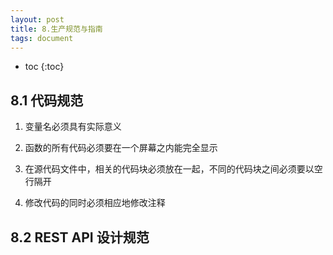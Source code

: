 ```yaml
---
layout: post
title: 8.生产规范与指南
tags: document
---
```


* toc
{:toc}

## 8.1 代码规范

1. 变量名必须具有实际意义

2. 函数的所有代码必须要在一个屏幕之内能完全显示

3. 在源代码文件中，相关的代码块必须放在一起，不同的代码块之间必须要以空行隔开

4. 修改代码的同时必须相应地修改注释

## 8.2 REST API 设计规范
